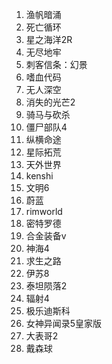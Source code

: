 1. 渔帆暗涌
2. 死亡循环
3. 星之海洋2R
4. 无尽地牢
5. 刺客信条：幻景
6. 嗜血代码
7. 无人深空
8. 消失的光芒2
9. 骑马与砍杀
10. 僵尸部队4
11. 纵横命途
12. 星际拓荒
13. 天外世界
14. kenshi
15. 文明6
16. 蔚蓝
17. rimworld
18. 密特罗德
19. 合金装备v
20. 神海4
21. 求生之路
22. 伊苏8
23. 泰坦陨落2
24. 辐射4
25. 极乐迪斯科
26. 女神异闻录5皇家版
27. 大表哥2
28. 戴森球
